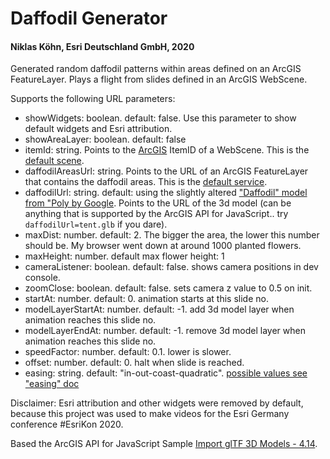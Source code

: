 # Daffodil Generator
#### Niklas Köhn, Esri Deutschland GmbH, 2020

Generated random daffodil patterns within areas defined on an ArcGIS FeatureLayer. Plays a flight from slides defined in an ArcGIS WebScene.

Supports the following URL parameters:
* showWidgets: boolean. default: false. Use this parameter to show default widgets and Esri attribution.
* showAreaLayer: boolean. default: false
* itemId: string. Points to the [ArcGIS](http://www.arcgis.com) ItemID of a WebScene. This is the [default scene](https://esri-de.maps.arcgis.com/home/webscene/viewer.html?webscene=6d83a0e1c12b43beba2a0eb745ec552a).
* daffodilAreasUrl: string. Points to the URL of an ArcGIS FeatureLayer that contains the daffodil areas. This is the [default service](https://services.arcgis.com/OLiydejKCZTGhvWg/arcgis/rest/services/DaffodilAreas_Coast/FeatureServer/0).
* daffodilUrl: string. default: using the slightly altered ["Daffodil" model from "Poly by Google](https://poly.google.com/view/2Gw0Pca1YRS). Points to the URL of the 3d model (can be anything that is supported by the ArcGIS API for JavaScript.. try ``daffodilUrl=tent.glb`` if you dare).
* maxDist: number. default: 2. The bigger the area, the lower this number should be. My browser went down at around 1000 planted flowers.
* maxHeight: number. default max flower height: 1
* cameraListener: boolean. default: false. shows camera positions in dev console.
* zoomClose: boolean. default: false. sets camera z value to 0.5 on init.
* startAt: number. default: 0. animation starts at this slide no.
* modelLayerStartAt: number. default: -1. add 3d model layer when animation reaches this slide no.
* modelLayerEndAt: number. default: -1. remove 3d model layer when animation reaches this slide no.
* speedFactor: number. default: 0.1. lower is slower.
* offset: number. default: 0. halt when slide is reached.
* easing: string. default: "in-out-coast-quadratic". [possible values see "easing" doc](https://developers.arcgis.com/javascript/latest/api-reference/esri-views-SceneView.html#GoToOptions3D)

Disclaimer: Esri attribution and other widgets were removed by default, because this project was used to make videos for the Esri Germany conference #EsriKon 2020.

Based the ArcGIS API for JavaScript Sample [Import glTF 3D Models - 4.14](https://developers.arcgis.com/javascript/latest/sample-code/import-gltf/index.html).